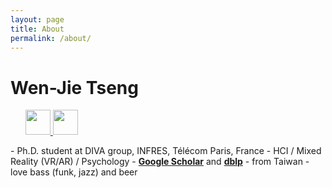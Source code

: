```yaml
---
layout: page
title: About
permalink: /about/
---
```

<!-- <a href="http://wenjietseng.github.io/documents/CV_Wen_Jie_Tseng.pdf"><b>Academic CV</b></a>

<!-- **Keywords:** CS, NCTU, Taiwan / Technical HCI / Psychology -->

<!-- **Bio:** Wen-Jie is a research assistant in Computer Science at National Chiao Tung University, Taiwan. He received his Master's degree in CS at NCTU in June 2019. His previous projects focus on integrating input and output with the Head-Mounted Displays (HMD) for virtual reality, for example, 
<a href="http://wenjietseng.github.io/projects/FacePush/"><b>FacePush</b></a>
 and 
<a href="http://wenjietseng.github.io/projects/FaceWidgets/"><b>FaceWidgets</b></a>.

 
Besides research, he loves beer and plays bass. -->

<h1><b>Wen-Jie Tseng</b></h1>
<ul style="list-style-type: none; margin-left: 0px;">
<li> 
    <a class="cv-img" href="http://wenjietseng.github.io/documents/CV_Wen_Jie_Tseng.pdf">
        <img src="https://wenjietseng.github.io/images/cv.png" width="40px">
    </a>
    <a href="mailto:wen-jie.tseng@telecom-paris.fr">
        <img src="https://wenjietseng.github.io/images/email.png" width="40px">
    </a>
</li>
</ul>
- Ph.D. student at DIVA group, INFRES, T&eacute;l&eacute;com Paris, France
- HCI / Mixed Reality (VR/AR) / Psychology
- <a href="https://scholar.google.com.tw/citations?user=1XUzM-UAAAAJ&hl=zh-TW"><b>Google Scholar</b></a> and <a href="https://dblp.uni-trier.de/pers/hd/t/Tseng_0002:Wen=Jie"><b>dblp</b></a>
<!-- - My previous work has explored integrating haptic outputs and input with head-mounted displays:
    - <a href="http://wenjietseng.github.io/projects/FacePush/"><b>FacePush</b></a>
    - <a href="http://wenjietseng.github.io/projects/FaceWidgets/"><b>FaceWidgets</b></a>
    - <a href="http://wenjietseng.github.io/projects/SkinStrokeDisplay/"><b>Skin-Stroke Displays (in HMD)</b></a> -->
- from Taiwan
- love bass (funk, jazz) and beer
<!-- <h1><b>Bio:</b></h1> -->
<!-- Wen-Jie is a research assistant in Computer Science at National Chiao Tung University, Taiwan. He received his Master's degree in CS at NCTU in June 2019. His previous projects focus on integrating input and output with the Head-Mounted Displays (HMD) for virtual reality, including, <a href="http://wenjietseng.github.io/projects/FacePush/"><b>FacePush</b></a> and <a href="http://wenjietseng.github.io/projects/FaceWidgets/"><b>FaceWidgets</b></a>. Beyond the research, he loves beer and plays bass. -->